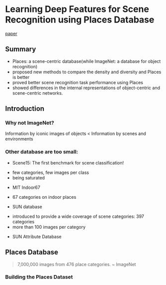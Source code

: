 # Learning Deep Features for Scene Recognition using Places Database
[paper](http://places.csail.mit.edu/places_NIPS14.pdf)

## Summary
* Places: a scene-centric database(while ImageNet: a database for object recognition)
* proposed new methods to compare the density and diversity and Places is better
* proved better scene recognition task performance using Places
* showed differences in the internal representations of object-centric and scene-centric networks.  

## Introduction
### Why not ImageNet?
Information by iconic images of objects < Information by scenes and environments
### Other database are too small:
* Scene15:
The first benchmark for scene classification!
- few categories, few images per class
- being saturated
* MIT Indoor67
- 67 categories on indoor places
* SUN database
- introduced to provide a wide coverage of scene categories: 397 categories
- more than 100 images per category
* SUN Attribute Database

## Places Database
>7,000,000 images from 476 place categories. ~ ImageNet  

### Building the Places Dataset

